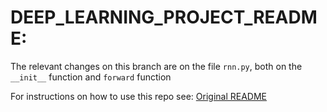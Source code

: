 # DEEP_LEARNING_PROJECT_README:
The relevant changes on this branch are on the file `rnn.py`, both on the `__init__` function and `forward` function

For instructions on how to use this repo see: 
[Original README](./README.md)
